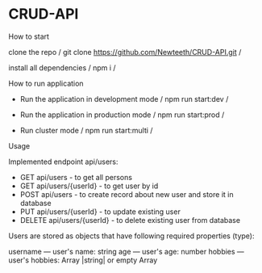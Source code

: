 # CRUD-API

How to start

clone the repo / git clone https://github.com/Newteeth/CRUD-API.git /

install all dependencies / npm i /
 
How to run application

* Run the application in development mode / npm run start:dev /

* Run the application in production mode / npm run start:prod /

* Run cluster mode / npm run start:multi /

Usage

Implemented endpoint api/users:

* GET api/users - to get all persons 
* GET api/users/{userId} - to get user by id 
* POST api/users - to create record about new user and store it in database 
* PUT api/users/{userId} - to update existing user 
* DELETE api/users/{userId} - to delete existing user from database

Users are stored as objects that have following required properties (type):

username — user's name: string
age — user's age: number
hobbies — user's hobbies: Array |string| or empty Array